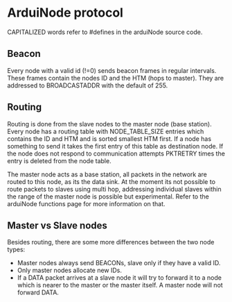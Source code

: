 # ArduiNode  protocol #
CAPITALIZED words refer to #defines in the arduiNode source code.

## Beacon ##
Every node with a valid id (!=0) sends beacon frames in regular intervals. These frames contain the nodes ID and the HTM (hops to master). They are addressed to BROADCASTADDR with the default of 255.

## Routing ##
Routing is done from the slave nodes to the master node (base station). Every node has a routing table with NODE\_TABLE\_SIZE entries which contains the ID and HTM and is sorted smallest HTM first. If a node has something to send it takes the first entry of this table as destination node. If the node does not respond to communication attempts PKTRETRY times the entry is deleted from the node table.

The master node acts as a base station, all packets in the network are routed to this node, as its the data sink. At the moment its not possible to route packets to slaves using multi hop, addressing individual slaves within the range of the master node is possible but experimental. Refer to the arduiNode functions page for more information on that.

## Master vs Slave nodes ##
Besides routing, there are some more differences between the two node types:
  * Master nodes always send BEACONs, slave only if they have a valid ID.
  * Only master nodes allocate new IDs.
  * If a DATA packet arrives at a slave node it will try to forward it to a node which is nearer to the master or the master itself. A master node will not forward DATA.